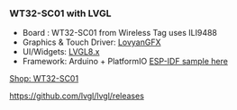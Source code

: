 <h3>WT32-SC01 with LVGL</h3>

<ul dir=>
	<li>Board : WT32-SC01 from Wireless Tag uses ILI9488</li>
	<li>Graphics & Touch Driver: <a href="https://github.com/lovyan03/LovyanGFX">LovyanGFX</a></li>
	<li>UI/Widgets: <a href="https://github.com/lvgl/lvgl">LVGL8.x</a></li>
	<li>Framework: Arduino + PlatformIO <a href="https://github.com/sukesh-ak/LVGL8-WT32-SC01-IDF">ESP-IDF sample here</a></li>
</ul>

<p><a href="https://www.aliexpress.com/wholesale?catId=0&SearchText=WT32-SC01">Shop: WT32-SC01</a></p>

https://github.com/lvgl/lvgl/releases

